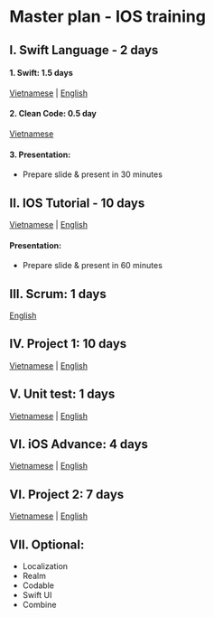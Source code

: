 # Master plan - IOS training

## I. Swift Language - 2 days
#### 1. Swift: 1.5 days
[Vietnamese](https://github.com/framgia/Training-Guideline/blob/master/Swift/swift.md) | [English](https://github.com/framgia/Training-Guideline/blob/master/Swift/swift.en.md)
#### 2. Clean Code: 0.5 day
[Vietnamese](https://github.com/awesome-academy/clean-code/blob/develop/README_SWIFT.md)

#### 3. Presentation:
- Prepare slide & present in 30 minutes

## II. IOS Tutorial - 10 days
[Vietnamese](https://github.com/framgia/Training-Guideline/blob/master/IOS/ios_tutorial.md) | [English](https://github.com/framgia/Training-Guideline/blob/master/IOS/ios_tutorial_en.md)
#### Presentation:
- Prepare slide & present in 60 minutes

## III. Scrum: 1 days
[English](https://drive.google.com/drive/u/0/folders/1me4EBVKnvrR_IYonvfZDf6S8Msgit3jk)

## IV. Project 1: 10 days
[Vietnamese](https://github.com/framgia/Training-Guideline/blob/master/IOS/project1.md) | [English](https://github.com/framgia/Training-Guideline/blob/master/IOS/project1_en.md)

## V. Unit test: 1 days
[Vietnamese](https://github.com/framgia/Training-Guideline/blob/master/IOS/unit-test/unit_test.md) | [English](https://github.com/framgia/Training-Guideline/blob/master/IOS/unit-test/unit_test_en.md)

## VI. iOS Advance: 4 days
[Vietnamese](https://github.com/framgia/Training-Guideline/blob/master/IOS/ios_advanced.md) | [English](https://github.com/framgia/Training-Guideline/blob/master/IOS/ios_advanced_en.md)

## VI. Project 2: 7 days
[Vietnamese](https://github.com/framgia/Training-Guideline/blob/master/IOS/project2.md) | [English](https://github.com/framgia/Training-Guideline/blob/master/IOS/project2_en.md)

## VII. Optional:
- Localization
- Realm
- Codable
- Swift UI
- Combine
